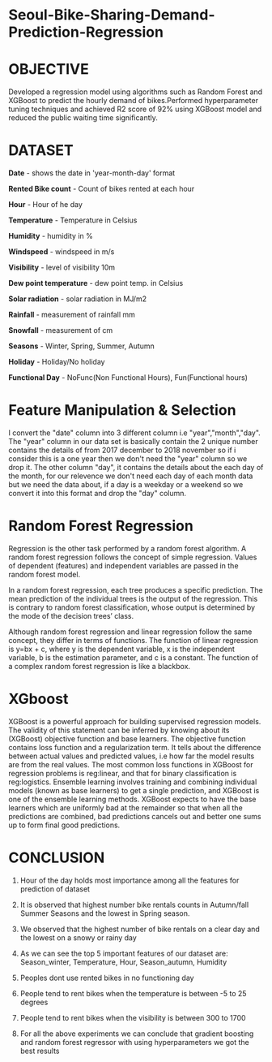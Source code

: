 # Seoul-Bike-Sharing-Demand-Prediction-Regression

# OBJECTIVE

Developed a regression model using algorithms such as Random Forest and XGBoost to predict the hourly demand of bikes.Performed hyperparameter tuning techniques and achieved R2 score of 92% using XGBoost model and reduced the public waiting time significantly.

# DATASET
**Date** - shows the date in 'year-month-day' format

**Rented Bike count** - Count of bikes rented at each hour

**Hour** - Hour of he day

**Temperature** - Temperature in Celsius

**Humidity** - humidity in %

**Windspeed** - windspeed in m/s

**Visibility** - level of visibility 10m

**Dew point temperature** - dew point temp. in Celsius

**Solar radiation** - solar radiation in MJ/m2

**Rainfall** - measurement of rainfall mm

**Snowfall** - measurement of cm

**Seasons** - Winter, Spring, Summer, Autumn

**Holiday** - Holiday/No holiday

**Functional Day** - NoFunc(Non Functional Hours), Fun(Functional hours)


# Feature Manipulation & Selection
I convert the "date" column into 3 different column i.e "year","month","day". The "year" column in our data set is basically contain the 2 unique number contains the details of from 2017 december to 2018 november so if i consider this is a one year then we don't need the "year" column so we drop it. The other column "day", it contains the details about the each day of the month, for our relevence we don't need each day of each month data but we need the data about, if a day is a weekday or a weekend so we convert it into this format and drop the "day" column.

# Random Forest Regression
Regression is the other task performed by a random forest algorithm. A random forest regression follows the concept of simple regression. Values of dependent (features) and independent variables are passed in the random forest model.

In a random forest regression, each tree produces a specific prediction. The mean prediction of the individual trees is the output of the regression. This is contrary to random forest classification, whose output is determined by the mode of the decision trees’ class.

Although random forest regression and linear regression follow the same concept, they differ in terms of functions. The function of linear regression is y=bx + c, where y is the dependent variable, x is the independent variable, b is the estimation parameter, and c is a constant. The function of a complex random forest regression is like a blackbox.

# XGboost
XGBoost is a powerful approach for building supervised regression models. The validity of this statement can be inferred by knowing about its (XGBoost) objective function and base learners. The objective function contains loss function and a regularization term. It tells about the difference between actual values and predicted values, i.e how far the model results are from the real values. The most common loss functions in XGBoost for regression problems is reg:linear, and that for binary classification is reg:logistics. Ensemble learning involves training and combining individual models (known as base learners) to get a single prediction, and XGBoost is one of the ensemble learning methods. XGBoost expects to have the base learners which are uniformly bad at the remainder so that when all the predictions are combined, bad predictions cancels out and better one sums up to form final good predictions.

# CONCLUSION
1. Hour of the day holds most importance among all the features for prediction of dataset

2. It is observed that highest number bike rentals counts in Autumn/fall Summer Seasons and the lowest in Spring season.

3. We observed that the highest number of bike rentals on a clear day and the lowest on a snowy or rainy day

4. As we can see the top 5 important features of our dataset are: Season_winter, Temperature, Hour, Season_autumn, Humidity

5. Peoples dont use rented bikes in no functioning day

6. People tend to rent bikes when the temperature is between -5 to 25 degrees
7. People tend to rent bikes when the visibility is between 300 to 1700
8. For all the above experiments we can conclude that gradient boosting and random forest regressor with using hyperparameters we got the best results

